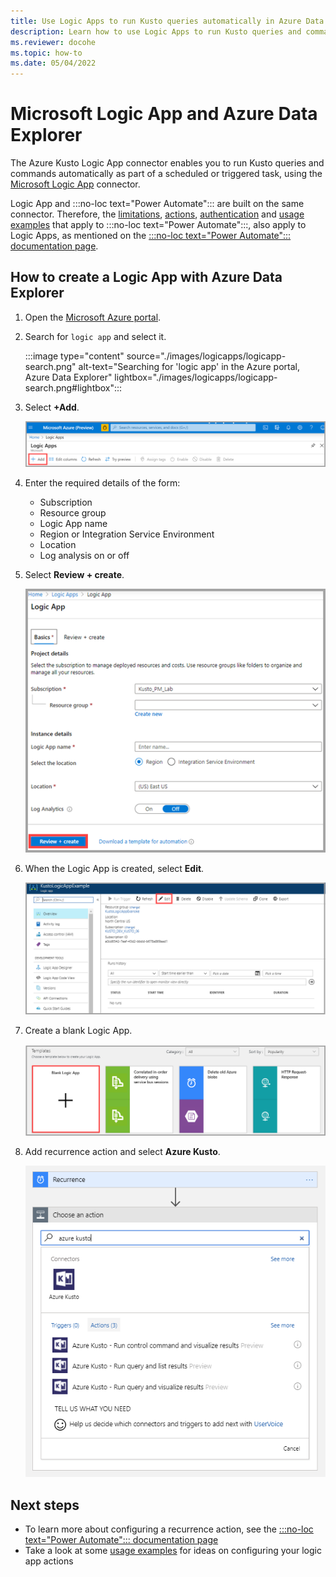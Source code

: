 ```yaml
---
title: Use Logic Apps to run Kusto queries automatically in Azure Data Explorer
description: Learn how to use Logic Apps to run Kusto queries and commands automatically and schedule them.
ms.reviewer: docohe
ms.topic: how-to
ms.date: 05/04/2022
---
```


# Microsoft Logic App and Azure Data Explorer

The Azure Kusto Logic App connector enables you to run Kusto queries and commands automatically as part of a scheduled or triggered task, using the [Microsoft Logic App](/azure/logic-apps/logic-apps-what-are-logic-apps) connector.

Logic App and :::no-loc text="Power Automate"::: are built on the same connector. Therefore, the [limitations](../../flow.md#limitations), [actions](../../flow.md#flow-actions), [authentication](../../flow.md#authentication) and [usage examples](../../flow-usage.md) that apply to :::no-loc text="Power Automate":::, also apply to Logic Apps, as mentioned on the [:::no-loc text="Power Automate"::: documentation page](../../flow.md).

## How to create a Logic App with Azure Data Explorer

1. Open the [Microsoft Azure portal](https://ms.portal.azure.com/).
1. Search for `logic app` and select it.

    :::image type="content" source="./images/logicapps/logicapp-search.png" alt-text="Searching for 'logic app' in the Azure portal, Azure Data Explorer" lightbox="./images/logicapps/logicapp-search.png#lightbox":::

1. Select **+Add**.

    ![Add logic app.](./Images/logicapps/logicapp-add.png)

1. Enter the required details of the form:
    * Subscription
    * Resource group
    * Logic App name
    * Region or Integration Service Environment
    * Location
    * Log analysis on or off
1. Select **Review + create**.

    ![Create logic app.](./Images/logicapps/logicapp-create-new.png)

1. When the Logic App is created, select **Edit**.

    ![Edit logic app designer.](./Images/logicapps/logicapp-editdesigner.png "logicapp-editdesigner")

1. Create a blank Logic App.

    ![Logic app blank template.](./Images/logicapps/logicapp-blanktemplate.png "logicapp-blanktemplate")

1. Add recurrence action and select **Azure Kusto**.

    ![Logic app Kusto Flow connector.](./Images/logicapps/logicapp-kustoconnector.png "logicapp-kustoconnector")

## Next steps

* To learn more about configuring a recurrence action, see the [:::no-loc text="Power Automate"::: documentation page](../../flow.md)
* Take a look at some [usage examples](../../flow-usage.md) for ideas on configuring your logic app actions
